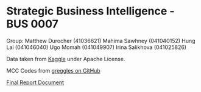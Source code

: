 # Strategic Business Intelligence - BUS 0007

Group:
Matthew Durocher (41036621)
Mahima Sawhney (041040152)
Hung Lai (041046040)
Ugo Momah (041049907)
Irina Salikhova (041025826)


Data taken from [Kaggle](https://www.kaggle.com/datasets/teamincribo/credit-card-fraud) under Apache License.

MCC Codes from [greggles on GitHub](https://github.com/greggles/mcc-codes/blob/main/mcc_codes.csv)

[Final Report Document](https://algonquinlivecom-my.sharepoint.com/:w:/g/personal/duro0064_algonquinlive_com/EWKTv63_4KhMpisNU32W4HoBuCvhXsU0rIoeqsnCuikcZA?e=UodCLY)
